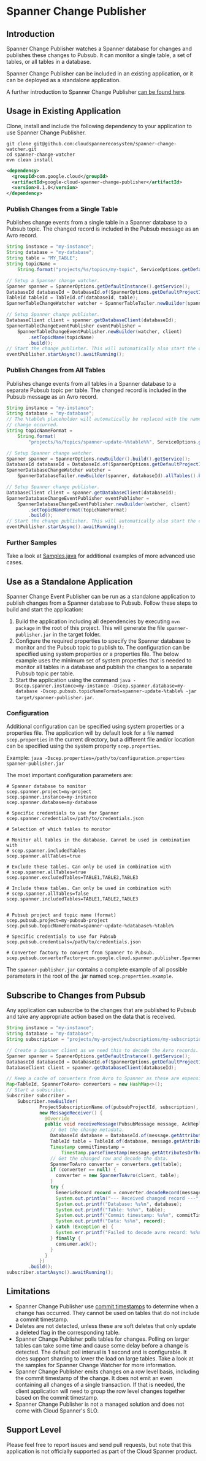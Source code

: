 # Spanner Change Publisher

## Introduction
Spanner Change Publisher watches a Spanner database for changes and publishes
these changes to Pubsub. It can monitor a single table, a set of tables, or all
tables in a database.

Spanner Change Publisher can be included in an existing application, or it can
be deployed as a standalone application.

A further introduction to Spanner Change Publisher [can be found here](https://medium.com/@knutolavloite/cloud-spanner-change-publisher-7fbee48f66f8).

## Usage in Existing Application
Clone, install and include the following dependency to your application to use
Spanner Change Publisher.

```
git clone git@github.com:cloudspannerecosystem/spanner-change-watcher.git
cd spanner-change-watcher
mvn clean install
```

```xml
<dependency>
  <groupId>com.google.cloud</groupId>
  <artifactId>google-cloud-spanner-change-publisher</artifactId>
  <version>0.1.0</version>
</dependency>
```

### Publish Changes from a Single Table
Publishes change events from a single table in a Spanner database to a Pubsub
topic. The changed record is included in the Pubsub message as an Avro record.

```java
String instance = "my-instance";
String database = "my-database";
String table = "MY_TABLE";
String topicName =
    String.format("projects/%s/topics/my-topic", ServiceOptions.getDefaultProjectId());

// Setup a Spanner change watcher.
Spanner spanner = SpannerOptions.getDefaultInstance().getService();
DatabaseId databaseId = DatabaseId.of(SpannerOptions.getDefaultProjectId(), instance, database);
TableId tableId = TableId.of(databaseId, table);
SpannerTableChangeWatcher watcher = SpannerTableTailer.newBuilder(spanner, tableId).build();

// Setup Spanner change publisher.
DatabaseClient client = spanner.getDatabaseClient(databaseId);
SpannerTableChangeEventPublisher eventPublisher =
    SpannerTableChangeEventPublisher.newBuilder(watcher, client)
        .setTopicName(topicName)
        .build();
// Start the change publisher. This will automatically also start the change watcher.
eventPublisher.startAsync().awaitRunning();
```

### Publish Changes from All Tables
Publishes change events from all tables in a Spanner database to a separate
Pubsub topic per table. The changed record is included in the Pubsub message as
an Avro record.

```java
String instance = "my-instance";
String database = "my-database";
// The %table% placeholder will automatically be replaced with the name of the table where the
// change occurred.
String topicNameFormat =
    String.format(
        "projects/%s/topics/spanner-update-%%table%%", ServiceOptions.getDefaultProjectId());

// Setup Spanner change watcher.
Spanner spanner = SpannerOptions.newBuilder().build().getService();
DatabaseId databaseId = DatabaseId.of(SpannerOptions.getDefaultProjectId(), instance, database);
SpannerDatabaseChangeWatcher watcher =
    SpannerDatabaseTailer.newBuilder(spanner, databaseId).allTables().build();

// Setup Spanner change publisher.
DatabaseClient client = spanner.getDatabaseClient(databaseId);
SpannerDatabaseChangeEventPublisher eventPublisher =
    SpannerDatabaseChangeEventPublisher.newBuilder(watcher, client)
        .setTopicNameFormat(topicNameFormat)
        .build();
// Start the change publisher. This will automatically also start the change watcher.
eventPublisher.startAsync().awaitRunning();
```

### Further Samples
Take a look at [Samples.java](../samples/spanner-change-publisher-samples/src/main/java/com/google/cloud/spanner/publisher/sample/Samples.java)
for additional examples of more advanced use cases.

## Use as a Standalone Application
Spanner Change Event Publisher can be run as a standalone application to
publish changes from a Spanner database to Pubsub. Follow these steps to build
and start the application:

1. Build the application including all dependencies by executing `mvn package` in the root of this project. This will generate the file `spanner-publisher.jar` in the target folder.
1. Configure the required properties to specify the Spanner database to monitor and the Pubsub topic to publish to. The configuration can be specified using system properties or a properties file. The below example uses the minimum set of system properties that is needed to monitor all tables in a database and publish the changes to a separate Pubsub topic per table.
1. Start the application using the command `java -Dscep.spanner.instance=my-instance -Dscep.spanner.database=my-database -Dscep.pubsub.topicNameFormat=spanner-update-%table% -jar target/spanner-publisher.jar`.

### Configuration
Additional configuration can be specified using system properties or a
properties file. The application will by default look for a file named
`scep.properties` in the current directory, but a different file and/or
location can be specified using the system property `scep.properties`.

Example:
`java -Dscep.properties=/path/to/configuration.properties spanner-publisher.jar`

The most important configuration parameters are:

```
# Spanner database to monitor
scep.spanner.project=my-project
scep.spanner.instance=my-instance
scep.spanner.database=my-database

# Specific credentials to use for Spanner
scep.spanner.credentials=/path/to/credentials.json

# Selection of which tables to monitor

# Monitor all tables in the database. Cannot be used in combination with
# scep.spanner.includedTables
scep.spanner.allTables=true

# Exclude these tables. Can only be used in combination with
# scep.spanner.allTables=true
scep.spanner.excludedTables=TABLE1,TABLE2,TABLE3

# Include these tables. Can only be used in combination with
# scep.spanner.allTables=false
scep.spanner.includedTables=TABLE1,TABLE2,TABLE3


# Pubsub project and topic name (format)
scep.pubsub.project=my-pubsub-project
scep.pubsub.topicNameFormat=spanner-update-%database%-%table%

# Specific credentials to use for Pubsub
scep.pubsub.credentials=/path/to/credentials.json

# Converter factory to convert from Spanner to Pubsub.
scep.pubsub.converterFactory=com.google.cloud.spanner.publisher.SpannerToJsonFactory

```

The `spanner-publisher.jar` contains a complete example of all possible
parameters in the root of the .jar named `scep.properties.example`.


## Subscribe to Changes from Pubsub
Any application can subscribe to the changes that are published to Pubsub and
take any appropriate action based on the data that is received.

```java
String instance = "my-instance";
String database = "my-database";
String subscription = "projects/my-project/subscriptions/my-subscription";

// Create a Spanner client as we need this to decode the Avro records.
Spanner spanner = SpannerOptions.getDefaultInstance().getService();
DatabaseId databaseId = DatabaseId.of(SpannerOptions.getDefaultProjectId(), instance, database);
DatabaseClient client = spanner.getDatabaseClient(databaseId);

// Keep a cache of converters from Avro to Spanner as these are expensive to create.
Map<TableId, SpannerToAvro> converters = new HashMap<>();
// Start a subscriber.
Subscriber subscriber =
    Subscriber.newBuilder(
            ProjectSubscriptionName.of(pubsubProjectId, subscription),
            new MessageReceiver() {
              @Override
              public void receiveMessage(PubsubMessage message, AckReplyConsumer consumer) {
                // Get the change metadata.
                DatabaseId database = DatabaseId.of(message.getAttributesOrThrow("Database"));
                TableId table = TableId.of(database, message.getAttributesOrThrow("Table"));
                Timestamp commitTimestamp =
                    Timestamp.parseTimestamp(message.getAttributesOrThrow("Timestamp"));
                // Get the changed row and decode the data.
                SpannerToAvro converter = converters.get(table);
                if (converter == null) {
                  converter = new SpannerToAvro(client, table);
                }
                try {
                  GenericRecord record = converter.decodeRecord(message.getData());
                  System.out.println("--- Received changed record ---");
                  System.out.printf("Database: %s%n", database);
                  System.out.printf("Table: %s%n", table);
                  System.out.printf("Commit timestamp: %s%n", commitTimestamp);
                  System.out.printf("Data: %s%n", record);
                } catch (Exception e) {
                  System.err.printf("Failed to decode avro record: %s%n", e.getMessage());
                } finally {
                  consumer.ack();
                }
              }
            })
        .build();
subscriber.startAsync().awaitRunning();
```

## Limitations
* Spanner Change Publisher use [commit timestamps](https://cloud.google.com/spanner/docs/commit-timestamp) to determine when a
  change has occurred. They cannot be used on tables that do not include a commit timestamp.
* Deletes are not detected, unless these are soft deletes that only update a deleted flag in the corresponding table.
* Spanner Change Publisher polls tables for changes. Polling on larger tables can take some time and cause some delay
  before a change is detected. The default poll interval is 1 second and is configurable. It does support sharding to
  lower the load on large tables. Take a look at the samples for Spanner Change Watcher for more information.
* Spanner Change Publisher emits changes on a row level basis, including the commit timestamp of the change. It does not
  emit an even containing all changes of a single transaction. If that is needed, the client application will need to
  group the row level changes together based on the commit timestamp.
* Spanner Change Publisher is not a managed solution and does not come with Cloud Spanner's SLO. 

## Support Level
Please feel free to report issues and send pull requests, but note that this
application is not officially supported as part of the Cloud Spanner product.
